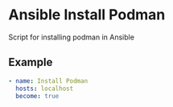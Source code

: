 # Ansible Install Podman
Script for installing podman in Ansible

## Example

```yaml
- name: Install Podman
  hosts: localhost
  become: true
```